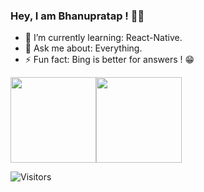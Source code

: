 ### Hey, I am Bhanupratap ! 👋🖖


- 🌱 I’m currently learning: React-Native.
- 💬 Ask me about: Everything.
- ⚡ Fun fact: Bing is better for answers ! 😁

<img height="137px" src="https://github-readme-stats.vercel.app/api?username=wantedbear007&hide_title=true&hide_border=true&show_icons=true&include_all_commits=true&count_private=true&line_height=21&text_color=000&icon_color=000&bg_color=0,ea6161,ffc64d,fffc4d,52fa5a&theme=graywhite" /><!-- wi*quL3fcV --><img height="137px" src="https://github-readme-stats.vercel.app/api/top-langs/?username=wantedbear007&hide=html&hide_title=true&hide_border=true&layout=compact&langs_count=6&exclude_repo=comp426,Redventures-Movie-Quotes&text_color=000&icon_color=fff&bg_color=0,52fa5a,4dfcff,c64dff&theme=graywhite" />

![Visitors](https://visitor-badge.glitch.me/badge?page_id=wantedbear007)
